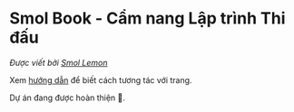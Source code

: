 # Smol Book - Cẩm nang Lập trình Thi đấu

*Được viết bởi [Smol Lemon](https://github.com/SmolLemon)*

Xem [hướng dẫn](./guide.md) để biết cách tương tác với trang.

Dự án đang được hoàn thiện 🚧.